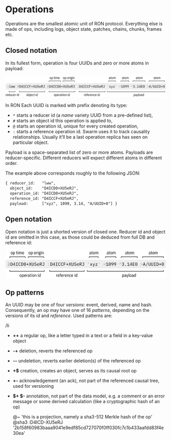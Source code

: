 # Operations

Operations are the smallest atomic unit of RON protocol. Everything else is made of ops, including logs, object state, patches, chains, chunks, frames etc.

## Closed notation

In its fullest form, operation is four UUIDs and zero or more atoms in payload:

![](op_closed-5d82cc50-b69d-4735-adf7-30b0f5f5b7d8.png)

In RON Each UUID is marked with prefix denoting its type:

- `*` starts a reducer id (a *name* variety UUID from a pre-defined list),
- `#` starts an object id this operation is applied to,
- `@` starts an operation id, unique for every created operation,
- `:` starts a reference operation id. Swarm uses it to track causality relationships. Usually it’ll be a last operation replica has seen on particular object.

Payload is a space-separated list of zero or more atoms. Payloads are reducer-specific. Different reducers will expect different atoms in different order.

The example above corresponds roughly to the following JSON:

    { reducer_id:   "lww",
      object_id:    "D4ICD0+XU5eRJ",
      operation_id: "D4ICD0+XU5eRJ",
      reference_id: "D4ICCF+XU5eRJ",
      payload:      ["xyz", 1099, 3.14, "A/UUID+0"] }

## Open notation

Open notation is just a shorted version of closed one. Reducer id and object id are omitted in this case, as those could be deduced from full DB and reference id:

![](op_open-c6e47bba-5bad-4760-aa17-39097a49f899.png)

## Op patterns

An UUID may be one of four *versions*: event, derived, name and hash. Consequently, an op may have one of 16 *patterns*, depending on the versions of its *id* and *reference*. Used patterns are:

/li

- **++** a regular op, like a letter typed in a text or a field in a key-value object
- **-+** deletion, reverts the referenced op
- **--** undeletion, reverts earlier deletion(s) of the referenced op
- **+$** creation, creates an object, serves as its causal root op
- **+-** acknowledgement (an ack), not part of the referenced causal tree, used for versioning
- **$+ $-** annotation, not part of the data model, e.g. a comment or an error message or some derived calculation (like a cryptographic hash of an op)

    @~ 'this is a projection, namely a sha3-512 Merkle hash of the op'
    @sha3 :D4ICD-XU5eRJ '2b158f60983baaa9041e9edf85cd727070f0ff030fc7c1b433aafdd83f4e30ea'